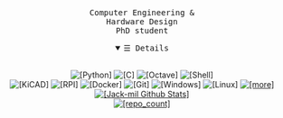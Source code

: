 <p align="center">
    <samp>
    Computer Engineering & <br>
    Hardware Design <br>
    PhD student 
    </samp>
</p>
<details open align="center">
   <summary><samp>&#9776; Details</samp></summary>
   <p align="center">
     <br>
      <img alt="[Python]" src="https://img.shields.io/badge/-Python-ffda4d?style=flat&logo=Python">
      <img alt="[C]" src="https://img.shields.io/badge/-2e2459?style=flat&logo=c&logoColor=white">
      <img alt="[Octave]" src="https://img.shields.io/badge/-Octave-0790C0?style=flat&logo=octave&logoColor=white">
      <img alt="[Shell]" src="https://img.shields.io/badge/-Shells-4EAA25?style=flat&logo=gnubash&logoColor=white"><br>
      <img alt="[KiCAD]" src="https://img.shields.io/badge/-KiCAD-314CB0?style=flat&logo=kicad&logoColor=white">
      <img alt="[RPI]" src="https://img.shields.io/badge/-RPI-A22846?style=flat&logo=raspberrypi&logoColor=white">
      <img alt="[Docker]" src="https://img.shields.io/badge/-Docker-2496ED?style=flat&logo=docker&logoColor=white">
      <img alt="[Git]" src="https://img.shields.io/badge/-Git-F05032?style=flat&logo=git&logoColor=white">
      <img alt="[Windows]" src="https://img.shields.io/badge/-WIN-0078D6?style=flat&logo=windows&logoColor=white">
      <img alt="[Linux]" src="https://img.shields.io/badge/-LIN-FCC624?style=flat&logo=linux&logoColor=black">
      <a href="https://github.com/jack-mil?tab=repositories" target="_blank"><img alt="[more]" src="https://img.shields.io/badge/+-more...%3F-57BCDA?style=flat"></a>
  <br>
  <a href="https://github.com/jack-mil"><img src="https://github-readme-stats.vercel.app/api?username=jack-mil&hide=issues&count_private=true&include_all_commits=false&show_icons=true&theme=react" alt="[Jack-mil Github Stats]"></a>
  <br>
     <a href="https://github.com/jack-mil?tab=repositories&q=&type=&language=&sort=stargazers" target="_blank"><img alt="[repo_count]" src="https://badges.strrl.dev/repos/jack-mil?logo=GitHub"/></a>
  </p>
</details>
